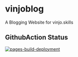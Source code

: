 # vinjoblog
A Blogging Website for vinjo.skills

## GithubAction Status
[![pages-build-deployment](https://github.com/vinay01joshi/vinjoblog/actions/workflows/pages/pages-build-deployment/badge.svg)](https://github.com/vinay01joshi/vinjoblog/actions/workflows/pages/pages-build-deployment)
